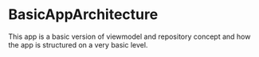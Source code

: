 # BasicAppArchitecture

This app is a basic version of viewmodel and repository concept and how the app is structured on a very basic level.
